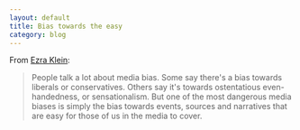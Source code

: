```yaml
---
layout: default
title: Bias towards the easy
category: blog
---
```


From [Ezra Klein](http://www.washingtonpost.com/blogs/wonkblog/wp/2013/04/23/this-is-why-you-should-buy-neil-irwins-new-book/):

> People talk a lot about media bias. Some say there's a bias towards liberals or conservatives. Others say it's towards 
> ostentatious even-handedness, or sensationalism. But one of the most dangerous media biases is simply the bias towards events, 
> sources and narratives that are easy for those of us in the media to cover.